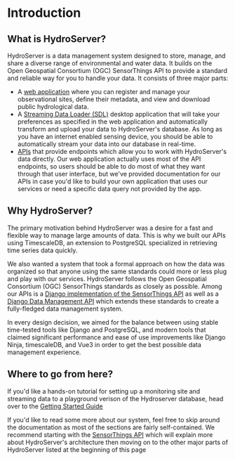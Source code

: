 # Introduction

## What is HydroServer?

HydroServer is a data management system designed to store, manage, and
share a diverse range of environmental and water data. It builds on the
Open Geospatial Consortium (OGC) SensorThings API to provide a standard
and reliable way for you to handle your data. It consists of three major parts:

- A [web application](web-application.md) where you can register and manage your
  observational sites, define their metadata, and view and download public hydrological data.
- A [Streaming Data Loader (SDL)](loading-data.md) desktop application that will take your preferences as specified in the web application
  and automatically transform and upload your data to HydroServer's database. As long as you have an
  internet enabled sensing device, you should be able to automatically stream your data into our database in real-time.
- [APIs](/api/data-management-api.md) that provide endpoints which allow you to work with HydroServer's data directly. Our web application
  actually uses most of the API endpoints, so users should be able to do most of what they want through that user interface, but we've provided
  documentation for our APIs in case you'd like to build your own application that uses our services or need a specific data query not provided by the app.

## Why HydroServer?

The primary motivation behind HydroServer was a desire for a fast and flexible way to manage
large amounts of data. This is why we built our APIs using TimescaleDB, an extension to PostgreSQL
specialized in retrieving time series data quickly.

We also wanted a system that took a formal approach on how the data was organized so that anyone using the same
standards could more or less plug and play with our services. HydroServer follows the Open Geospatial Consortium (OGC) SensorThings
standards as closely as possible. Among our APIs is a [Django implementation of the SensorThings API](/api/sensor-things-api.md)
as well as a [Django Data Management API](/api/data-management-api.md) which extends these standards to create a fully-fledged data management system.

In every design decision, we aimed for the balance between using stable time-tested tools like Django and PostgreSQL, and modern tools
that claimed significant performance and ease of use improvements like Django Ninja, timescaleDB, and Vue3 in order to get the
best possible data management experience.

## Where to go from here?

If you'd like a hands-on tutorial for setting up a monitoring site and streaming data to a playground verison of the Hydroserver database, head over to the
[Getting Started Guide](getting-started.md)

If you'd like to read some more about our system, feel free to skip around the documentation as most of the sections are fairly self-contained.
We recommend starting with the [SensorThings API](/api/sensor-things-api.md) which will explain more about HydroServer's architecture then moving on to
the other major parts of HydroServer listed at the beginning of this page
